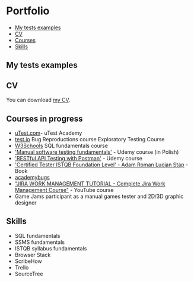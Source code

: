 # Portfolio
- [My tests examples](#My-tests-examples)
- [CV](#cv)
- [Courses](#courses)
- [Skills](#skills)


## My tests examples


## CV

You can download [my CV](https://drive.google.com/file/d/1JQ2b5DfumxKOj5V35Z23f6KOUASDStQc/view?usp=sharing).


## Courses in progress

  * [uTest.com](https://www.utest.com/profile/Senapi/about)- uTest Academy
  * [test.io](https://tester.test.io/profile_pages/karolina-podscianska) 
        Bug Reproductions course
        Exploratory Testing Course
  * [W3Schools](https://www.w3profile.com/Senapi) SQL fundamentals course
  * ['Manual software testing fundamentals'](https://www.udemy.com/share/102V243@kk7Z0ILdVHGS1lSnTBjXo9X46veovohE8E2xkH0V8_w6KoIY4nLdvrh_snMt9wFa/) - Udemy course (in Polish) 
  * ['RESTful API Testing with Postman'](https://www.udemy.com/course/restful-api-testing-with-postman/) - Udemy course 
  * ['Certified Tester ISTQB Foundation Level' - Adam Roman Lucjan Stap](https://lubimyczytac.pl/ksiazka/4943677/certyfikowany-tester-istqb-poziom-podstawowy) - Book
  * [academybugs](academybugs.com)
  * ["JIRA WORK MANAGEMENT TUTORIAL - Complete Jira Work Management Course"](https://www.youtube.com/playlist?list=PLuAoMvvRllpS2CuKjkyFLO0RkBKMlPrbo) - YouTube course
  * Game Jams participant as a manual games tester and 2D/3D graphic designer


## Skills

  * SQL fundamentals
  * SSMS fundamentals
  * ISTQB syllabus fundamentals
  * Browser Stack
  * ScribeHow
  * Trello
  * SourceTree